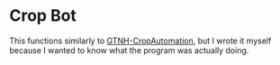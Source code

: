 # Crop Bot

This functions similarly to [GTNH-CropAutomation](https://github.com/DylanTaylor1/GTNH-CropAutomation),
but I wrote it myself because I wanted to know what the program was actually doing.
